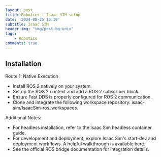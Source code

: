 ```yaml
---
layout: post
title: Robotics - Isaac SIM setup
date: '2024-08-25 13:19'
subtitle: Isaac SIM
header-img: "img/post-bg-unix"
tags:
    - Robotics
comments: true
---
```


## Installation

Route 1: Native Execution

- Install ROS 2 natively on your system.
- Set up the ROS 2 context and add a ROS 2 subscriber block.
- Ensure Fast DDS is properly configured for ROS 2 communication.
- Clone and integrate the following workspace repository: isaac-sim/IsaacSim-ros_workspaces.

Additional Notes:

- For headless installation, refer to the Isaac Sim headless container guide.
- For development and deployment, explore Isaac Sim's start-dev and deployment workflows. A helpful walkthrough is available here.
- See the official ROS bridge documentation for integration details.